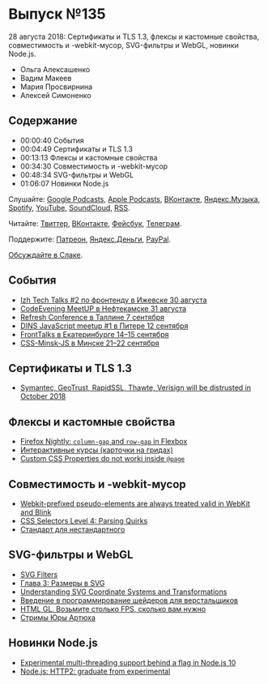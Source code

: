 # Выпуск №135

28 августа 2018: Сертификаты и TLS 1.3, флексы и кастомные свойства, совместимость и -webkit-мусор, SVG-фильтры и WebGL, новинки Node.js.

- Ольга Алексашенко
- Вадим Макеев
- Мария Просвирнина
- Алексей Симоненко

## Содержание

- 00:00:40 События
- 00:04:49 Сертификаты и TLS 1.3
- 00:13:13 Флексы и кастомные свойства
- 00:34:30 Совместимость и -webkit-мусор
- 00:48:34 SVG-фильтры и WebGL
- 01:06:07 Новинки Node.js

Слушайте: [Google Podcasts](https://podcasts.google.com/?feed=aHR0cHM6Ly93ZWItc3RhbmRhcmRzLnJ1L3BvZGNhc3QvZmVlZC8), [Apple Podcasts](https://podcasts.apple.com/podcast/id1080500016), [ВКонтакте](https://vk.com/podcasts-32017543), [Яндекс.Музыка](https://music.yandex.ru/album/6245956), [Spotify](https://open.spotify.com/show/3rzAcADjpBpXt73L0epTjV), [YouTube](https://www.youtube.com/playlist?list=PLMBnwIwFEFHcwuevhsNXkFTcadeX5R1Go), [SoundCloud](https://soundcloud.com/web-standards), [RSS](https://web-standards.ru/podcast/feed/).

Читайте: [Твиттер](https://twitter.com/webstandards_ru), [ВКонтакте](https://vk.com/webstandards_ru), [Фейсбук](https://www.facebook.com/webstandardsru), [Телеграм](https://t.me/webstandards_ru).

Поддержите: [Патреон](https://www.patreon.com/webstandards_ru), [Яндекс.Деньги](https://money.yandex.ru/to/41001119329753), [PayPal](https://www.paypal.me/pepelsbey).

[Обсуждайте в Слаке](http://slack.web-standards.ru/).

## События

- [Izh Tech Talks #2 по фронтенду в Ижевске 30 августа](https://eventskbkontur.timepad.ru/event/792083/)
- [CodeEvening MeetUP в Нефтекамске 31 августа](http://codeevening.ru/)
- [Refresh Conference в Таллине 7 сентября](http://refresh.rocks/)
- [DINS JavaScript meetup #1 в Питере 12 сентября](https://dins.timepad.ru/event/787652/)
- [FrontTalks в Екатеринбурге 14–15 сентября](https://events.yandex.ru/events/fronttalks/2018/)
- [CSS-Minsk-JS в Минске 21–22 сентября](http://css-minsk-js.by/)

## Сертификаты и TLS 1.3

- [Symantec, GeoTrust, RapidSSL, Thawte, Verisign will be distrusted in October 2018](https://www.fxsitecompat.com/en-CA/docs/2018/symantec-geotrust-rapidssl-thawte-verisign-certificates-will-all-be-distrusted-in-october-2018/)

## Флексы и кастомные свойства

- [Firefox Nightly: `column-gap` and `row-gap` in Flexbox](https://twitter.com/rachelandrew/status/1032561925987737600)
- [Интерактивные курсы (карточки на гридах)](https://htmlacademy.ru/courses)
- [Custom CSS Properties do not worki inside `@page`](https://bugs.chromium.org/p/chromium/issues/detail?id=763298)

## Совместимость и -webkit-мусор

- [Webkit-prefixed pseudo-elements are always treated valid in WebKit and Blink](https://github.com/w3c/csswg-drafts/issues/2156)
- [CSS Selectors Level 4: Parsing Quirks](https://drafts.csswg.org/selectors-4/#compat)
- [Стандарт для нестандартного](http://css-live.ru/articles-css/standart-dlya-nestandartnogo.html)

## SVG-фильтры и WebGL

- [SVG Filters](https://yoksel.github.io/svg-filters/)
- [Глава 3: Размеры в SVG](https://htmlacademy.ru/courses/259)
- [Understanding SVG Coordinate Systems and Transformations](https://www.sarasoueidan.com/blog/svg-coordinate-systems/)
- [Введение в программирование шейдеров для верстальщиков](https://habr.com/p/420847/)
- [HTML GL. Возьмите столько FPS, сколько вам нужно](https://youtu.be/s2Il6NqIx5E)
- [Стримы Юры Артюха](https://www.youtube.com/playlist?list=PLswdBLT9llbjS2o4xreJqgBRjTmkEz6sv)

## Новинки Node.js

- [Experimental multi-threading support behind a flag in Node.js 10](https://github.com/nodejs/node/pull/20876)
- [Node.js: HTTP2: graduate from experimental](https://github.com/nodejs/node/pull/22466)
